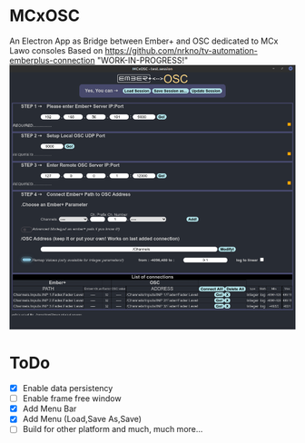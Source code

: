 # MCxOSC
An Electron App as Bridge between Ember+ and OSC dedicated to MCx Lawo consoles
Based on https://github.com/nrkno/tv-automation-emberplus-connection
"WORK-IN-PROGRESS!"
![Screenshot](MCxOSC_v0.0.8-alpha.png)
# ToDo
- [X] Enable data persistency
- [ ] Enable frame free window
- [X] Add Menu Bar
- [X] Add Menu (Load,Save As,Save)
- [ ] Build for other platform
and much, much more...
